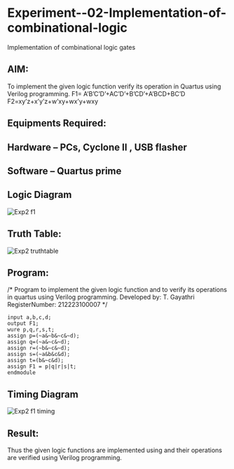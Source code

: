# Experiment--02-Implementation-of-combinational-logic
Implementation of combinational logic gates
 
## AIM:
To implement the given logic function verify its operation in Quartus using Verilog programming.
 F1= A’B’C’D’+AC’D’+B’CD’+A’BCD+BC’D
F2=xy’z+x’y’z+w’xy+wx’y+wxy
 
 
 
## Equipments Required:
## Hardware – PCs, Cyclone II , USB flasher
## Software – Quartus prime

## Logic Diagram
![Exp2 f1](https://github.com/gayumee/Experiment--02-Implementation-of-combinational-logic-/assets/149037327/52e26db6-7ba2-47f6-ae2d-51828c118ab7)

## Truth Table:
![Exp2 truthtable](https://github.com/gayumee/Experiment--02-Implementation-of-combinational-logic-/assets/149037327/4a1496f0-6efd-414a-9759-bac11c5aa611)


## Program:
/*
Program to implement the given logic function and to verify its operations in quartus using Verilog programming.
Developed by: T. Gayathri 
RegisterNumber:  212223100007
*/
```module f1(a,b,c,d,F1);
input a,b,c,d;
output F1;
wure p,q,r,s,t;
assign p=(~a&~b&~c&~d);
assign q=(~a&~c&~d);
assign r=(~b&~c&~d);
assign s=(~a&b&c&d);
assign t=(b&~c&d);
assign F1 = p|q|r|s|t;
endmodule 
```
## Timing Diagram
![Exp2 f1 timing](https://github.com/gayumee/Experiment--02-Implementation-of-combinational-logic-/assets/149037327/57c62cb8-1808-4660-b3d5-3816bff2b6f4)

## Result:
Thus the given logic functions are implemented using  and their operations are verified using Verilog programming.
